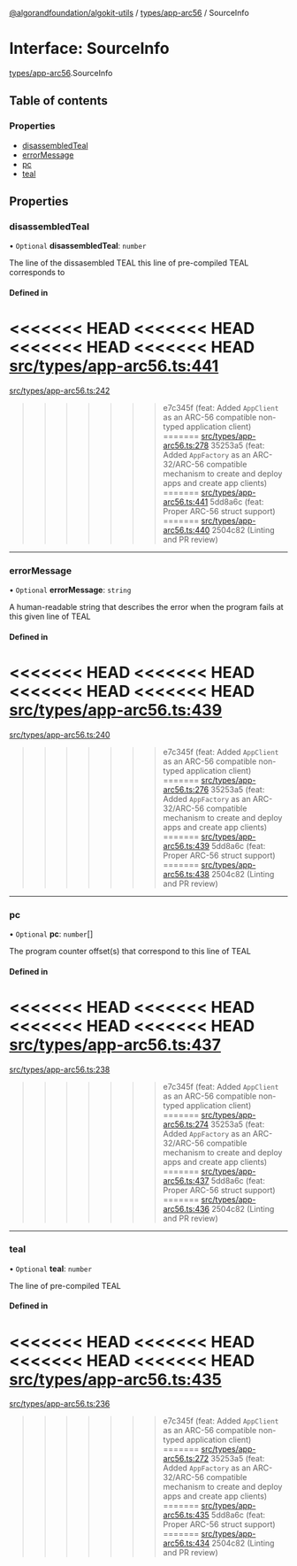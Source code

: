 [@algorandfoundation/algokit-utils](../README.md) / [types/app-arc56](../modules/types_app_arc56.md) / SourceInfo

# Interface: SourceInfo

[types/app-arc56](../modules/types_app_arc56.md).SourceInfo

## Table of contents

### Properties

- [disassembledTeal](types_app_arc56.SourceInfo.md#disassembledteal)
- [errorMessage](types_app_arc56.SourceInfo.md#errormessage)
- [pc](types_app_arc56.SourceInfo.md#pc)
- [teal](types_app_arc56.SourceInfo.md#teal)

## Properties

### disassembledTeal

• `Optional` **disassembledTeal**: `number`

The line of the dissasembled TEAL this line of pre-compiled TEAL corresponds to

#### Defined in

<<<<<<< HEAD
<<<<<<< HEAD
<<<<<<< HEAD
<<<<<<< HEAD
[src/types/app-arc56.ts:441](https://github.com/algorandfoundation/algokit-utils-ts/blob/main/src/types/app-arc56.ts#L441)
=======
[src/types/app-arc56.ts:242](https://github.com/algorandfoundation/algokit-utils-ts/blob/main/src/types/app-arc56.ts#L242)
>>>>>>> e7c345f (feat: Added `AppClient` as an ARC-56 compatible non-typed application client)
=======
[src/types/app-arc56.ts:278](https://github.com/algorandfoundation/algokit-utils-ts/blob/main/src/types/app-arc56.ts#L278)
>>>>>>> 35253a5 (feat: Added `AppFactory` as an ARC-32/ARC-56 compatible mechanism to create and deploy apps and create app clients)
=======
[src/types/app-arc56.ts:441](https://github.com/algorandfoundation/algokit-utils-ts/blob/main/src/types/app-arc56.ts#L441)
>>>>>>> 5dd8a6c (feat: Proper ARC-56 struct support)
=======
[src/types/app-arc56.ts:440](https://github.com/algorandfoundation/algokit-utils-ts/blob/main/src/types/app-arc56.ts#L440)
>>>>>>> 2504c82 (Linting and PR review)

___

### errorMessage

• `Optional` **errorMessage**: `string`

A human-readable string that describes the error when the program fails at this given line of TEAL

#### Defined in

<<<<<<< HEAD
<<<<<<< HEAD
<<<<<<< HEAD
<<<<<<< HEAD
[src/types/app-arc56.ts:439](https://github.com/algorandfoundation/algokit-utils-ts/blob/main/src/types/app-arc56.ts#L439)
=======
[src/types/app-arc56.ts:240](https://github.com/algorandfoundation/algokit-utils-ts/blob/main/src/types/app-arc56.ts#L240)
>>>>>>> e7c345f (feat: Added `AppClient` as an ARC-56 compatible non-typed application client)
=======
[src/types/app-arc56.ts:276](https://github.com/algorandfoundation/algokit-utils-ts/blob/main/src/types/app-arc56.ts#L276)
>>>>>>> 35253a5 (feat: Added `AppFactory` as an ARC-32/ARC-56 compatible mechanism to create and deploy apps and create app clients)
=======
[src/types/app-arc56.ts:439](https://github.com/algorandfoundation/algokit-utils-ts/blob/main/src/types/app-arc56.ts#L439)
>>>>>>> 5dd8a6c (feat: Proper ARC-56 struct support)
=======
[src/types/app-arc56.ts:438](https://github.com/algorandfoundation/algokit-utils-ts/blob/main/src/types/app-arc56.ts#L438)
>>>>>>> 2504c82 (Linting and PR review)

___

### pc

• `Optional` **pc**: `number`[]

The program counter offset(s) that correspond to this line of TEAL

#### Defined in

<<<<<<< HEAD
<<<<<<< HEAD
<<<<<<< HEAD
<<<<<<< HEAD
[src/types/app-arc56.ts:437](https://github.com/algorandfoundation/algokit-utils-ts/blob/main/src/types/app-arc56.ts#L437)
=======
[src/types/app-arc56.ts:238](https://github.com/algorandfoundation/algokit-utils-ts/blob/main/src/types/app-arc56.ts#L238)
>>>>>>> e7c345f (feat: Added `AppClient` as an ARC-56 compatible non-typed application client)
=======
[src/types/app-arc56.ts:274](https://github.com/algorandfoundation/algokit-utils-ts/blob/main/src/types/app-arc56.ts#L274)
>>>>>>> 35253a5 (feat: Added `AppFactory` as an ARC-32/ARC-56 compatible mechanism to create and deploy apps and create app clients)
=======
[src/types/app-arc56.ts:437](https://github.com/algorandfoundation/algokit-utils-ts/blob/main/src/types/app-arc56.ts#L437)
>>>>>>> 5dd8a6c (feat: Proper ARC-56 struct support)
=======
[src/types/app-arc56.ts:436](https://github.com/algorandfoundation/algokit-utils-ts/blob/main/src/types/app-arc56.ts#L436)
>>>>>>> 2504c82 (Linting and PR review)

___

### teal

• `Optional` **teal**: `number`

The line of pre-compiled TEAL

#### Defined in

<<<<<<< HEAD
<<<<<<< HEAD
<<<<<<< HEAD
<<<<<<< HEAD
[src/types/app-arc56.ts:435](https://github.com/algorandfoundation/algokit-utils-ts/blob/main/src/types/app-arc56.ts#L435)
=======
[src/types/app-arc56.ts:236](https://github.com/algorandfoundation/algokit-utils-ts/blob/main/src/types/app-arc56.ts#L236)
>>>>>>> e7c345f (feat: Added `AppClient` as an ARC-56 compatible non-typed application client)
=======
[src/types/app-arc56.ts:272](https://github.com/algorandfoundation/algokit-utils-ts/blob/main/src/types/app-arc56.ts#L272)
>>>>>>> 35253a5 (feat: Added `AppFactory` as an ARC-32/ARC-56 compatible mechanism to create and deploy apps and create app clients)
=======
[src/types/app-arc56.ts:435](https://github.com/algorandfoundation/algokit-utils-ts/blob/main/src/types/app-arc56.ts#L435)
>>>>>>> 5dd8a6c (feat: Proper ARC-56 struct support)
=======
[src/types/app-arc56.ts:434](https://github.com/algorandfoundation/algokit-utils-ts/blob/main/src/types/app-arc56.ts#L434)
>>>>>>> 2504c82 (Linting and PR review)
